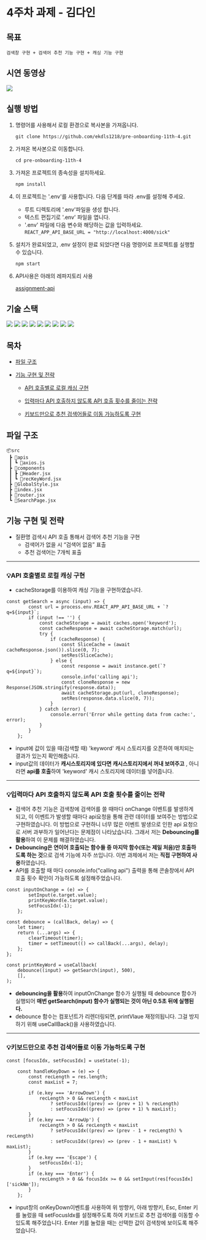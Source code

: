 # 4주차 과제 - 김다인
## 목표
    검색창 구현 + 검색어 추천 기능 구현 + 캐싱 기능 구현

## 시연 동영상
<img src="https://github.com/ekdls1218/pre-onboarding-11th-4/assets/93175798/a7cce8d8-f5d7-4499-9cb6-88efa815dd73">

## 실행 방법
1. 명령어를 사용해서 로컬 환경으로 복사본을 가져옵니다.
   
    `git clone https://github.com/ekdls1218/pre-onboarding-11th-4.git`

3. 가져온 복사본으로 이동합니다.
    
    `cd pre-onboarding-11th-4`

4. 가져온 프로젝트의 종속성을 설치하세요.

    `npm install`
   
5. 이 프로젝트는 '.env'를 사용합니다. 다음 단계를 따라 .env를 설정해 주세요.

    -  루트 디렉토리에 '.env'파일을 생성 합니다.
    -  텍스트 편집기로 '.env' 파일을 엽니다.
    -  '.env' 파일에 다음 변수와 해당하는 값을 입력하세요.
       `REACT_APP_API_BASE_URL = "http://localhost:4000/sick"`

6. 설치가 완료되었고, .env 설정이 완료 되었다면 다음 명령어로 프로젝트를 실행할 수 있습니다.
    
    `npm start`

7. API사용은 아래의 레파지토리 사용

   [assignment-api](https://github.com/walking-sunset/assignment-api)

## 기술 스택
<img src="https://img.shields.io/badge/React-61DAFB?style=flat-square&logo=React&logoColor=black"/> <img src="https://img.shields.io/badge/Javascript-F7DF1E?style=flat-square&logo=javascript&logoColor=black"/> <img src="https://img.shields.io/badge/styled components-DB7093?style=flat-square&logo=styled-components&logoColor=white"/> <img src="https://img.shields.io/badge/Axios-5A29E4?style=flat-square&logo=axios&logoColor=white"/> <img src="https://img.shields.io/badge/React Router-CA4245?style=flat-square&logo=reactrouter&logoColor=white"/> <img src="https://img.shields.io/badge/ESLint-4B32C3?style=flat-square&logo=eslint&logoColor=white"/> <img src="https://img.shields.io/badge/Prettier-F7B93E?style=flat-square&logo=prettier&logoColor=black"/> <img src="https://img.shields.io/badge/Husky-red?style=flat-square&logo=&logoColor=black"/> <img src="https://img.shields.io/badge/Netlify-00C7B7?style=flat-square&logo=&logoColor=black"/>

## 목차
- [파일 구조](#파일-구조)
  
- [기능 구현 및 전략](#기능-구현-및-전략)
  
   - [API 호출별로 로컬 캐싱 구현](#💡api-호출별로-로컬-캐싱-구현)
     
   - [입력마다 API 호출하지 않도록 API 호출 횟수를 줄이는 전략](#💡입력마다-api-호출하지-않도록-api-호출-횟수를-줄이는-전략)
     
   - [키보드만으로 추천 검색어들로 이동 가능하도록 구현](#💡키보드만으로-추천-검색어들로-이동-가능하도록-구현)

## 파일 구조
```
📦src
 ┣ 📂apis
 ┃ ┗ 📜axios.js
 ┣ 📂components
 ┃ ┣ 📜Header.jsx
 ┃ ┗ 📜recKeyWord.jsx
 ┣ 📜GlobalStyle.jsx
 ┣ 📜index.jsx
 ┣ 📜router.jsx
 ┗ 📜SearchPage.jsx
```

## 기능 구현 및 전략
- 질환명 검색시 API 호출 통해서 검색어 추천 기능을 구현
  - 검색어가 없을 시 “검색어 없음” 표출
  - 추천 검색어는 7개씩 표출

---

### 💡API 호출별로 로컬 캐싱 구현
- cacheStorage를 이용하여 캐싱 기능을 구현하였습니다.
```
const getSearch = async (input) => {
		const url = process.env.REACT_APP_API_BASE_URL + `?q=${input}`;
		if (input !== '') {
			const cacheStorage = await caches.open('keyword');
			const cacheResponse = await cacheStorage.match(url);
			try {
				if (cacheResponse) {
					const SliceCache = (await cacheResponse.json()).slice(0, 7);
					setRes(SliceCache);
				} else {
					const response = await instance.get(`?q=${input}`);
					console.info('calling api');
					const cloneResponse = new Response(JSON.stringify(response.data));
					await cacheStorage.put(url, cloneResponse);
					setRes(response.data.slice(0, 7));
				}
			} catch (error) {
				console.error('Error while getting data from cache:', error);
			}
		}
	};
   ```
- input에 값이 있을 때(검색할 때) 'keyword' 캐시 스토리지를 오픈하여 매치되는 결과가 있는지 확인해줍니다.
- input값의 데이터가 **캐시스토리지에 있다면 캐시스토리지에서 꺼내 보여주고** , 아니라면 **api를 호출**하여 'keyword' 캐시 스토리지에 데이터를 넣어줍니다.

---

### 💡입력마다 API 호출하지 않도록 API 호출 횟수를 줄이는 전략 
- 검색어 추천 기능은 검색창에 검색어를 쓸 때마다 onChange 이벤트를 발생하게 되고, 이 이벤트가 발생할 때마다 api요청을 통해 관련 데이터를 보여주는 방법으로 구현하였습니다. 이 방법으로 구현하니 너무 많은 이벤트 발생으로 인한 api 요청으로 서버 과부하가 일어난다는 문제점이 나타났습니다. 그래서 저는 **Debouncing를 활용**하여 이 문제를 해결하였습니다.
- **Debouncing은 연이어 호출되는 함수들 중 마지막 함수(또는 제일 처음)만 호출하도록 하는 것**으로 검색 기능에 자주 쓰입니다. 이번 과제에서 저는 **직접 구현하여 사용**하였습니다.
- API를 호출할 때 마다 console.info("calling api") 출력을 통해 콘솔창에서 API 호출 횟수 확인이 가능하도록 설정해주었습니다.
```
const inputOnChange = (e) => {
		setInput(e.target.value);
		printKeyWord(e.target.value);
		setFocusIdx(-1);
	};
```
```
const debounce = (callBack, delay) => {
	let timer;
	return (...args) => {
		clearTimeout(timer);
		timer = setTimeout(() => callBack(...args), delay);
	};
};
```
```
const printKeyWord = useCallback(
    debounce((input) => getSearch(input), 500),
    [],
);
```
- **debouncing을 활용**하여 inputOnChange 함수가 실행될 때 debounce 함수가 실행되어 **매번 getSearch(input) 함수가 실행되는 것이 아닌 0.5초 뒤에 실행된다.**
- debounce 함수는 컴포넌트가 리렌더링되면, printVlaue 재정의됩니다. 그걸 방지하기 위해 useCallBack()을 사용하였습니다. 

---

### 💡키보드만으로 추천 검색어들로 이동 가능하도록 구현
```
const [focusIdx, setFocusIdx] = useState(-1);

	const handleKeyDown = (e) => {
		const recLength = res.length;
		const maxList = 7;

		if (e.key === 'ArrowDown') {
			recLength > 0 && recLength < maxList
				? setFocusIdx((prev) => (prev + 1) % recLength)
				: setFocusIdx((prev) => (prev + 1) % maxList);
		}
		if (e.key === 'ArrowUp') {
			recLength > 0 && recLength < maxList
				? setFocusIdx((prev) => (prev - 1 + recLength) % recLength)
				: setFocusIdx((prev) => (prev - 1 + maxList) % maxList);
		}
		if (e.key === 'Escape') {
			setFocusIdx(-1);
		}
		if (e.key === 'Enter') {
			recLength > 0 && focusIdx >= 0 && setInput(res[focusIdx]['sickNm']);
		}
	};
```
- input창의 onKeyDown이벤트를 사용하여 위 방향키, 아래 방향키, Esc, Enter 키를 눌렀을 때 setFocusIdx를 설정해주도록 하여 키보드로 추천 검색어를 이동할 수 있도록 해주었습니다. Enter 키를 눌렀을 때는 선택한 값이 검색창에 보이도록 해주었습니다.

